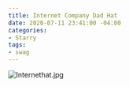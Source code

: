 ```yaml
---
title: Internet Company Dad Hat
date: 2020-07-11 23:41:00 -04:00
categories:
- Starry
tags:
- swag
---
```


![Internethat.jpg](/uploads/Internethat.jpg)